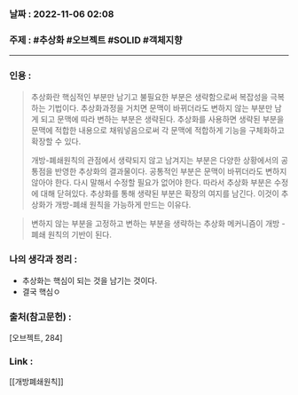 ### 날짜 : 2022-11-06 02:08
### 주제 : #추상화 #오브젝트  #SOLID #객체지향 

---- 

### 인용 : 
>  추상화란 핵심적인 부분만 남기고 불필요한 부분은 생략함으로써 복잡성을 극복하는 기법이다. 추상화과정을 거치면 문맥이 바뀌더라도 변하지 않는 부분만 남게 되고 문맥에 따라 변하는 부분은 생략된다. 추상화를 사용하면 생략된 부분을 문맥에 적합한 내용으로 채워넣음으로써 각 문맥에 적합하게 기능을 구체화하고 확장할 수 있다. 
>  
>  개방-폐쇄원칙의 관점에서 생략되지 않고 남겨지는 부분은 다양한 상황에서의 공통점을 반영한 추상화의 결과물이다. 공통적인 부분은 문맥이 바뀌더라도 변하지 않아야 한다. 다시 말해서 수정할 필요가 없어야 한다. 따라서 추상화 부분은 수정에 대해 닫혀있다. 추상화를 통해 생략된 부분은 확장의 여지를 남긴다. 이것이 추상화가 개방-폐쇄 원칙을 가능하게 만드는 이유다. 

> 변하지 않는 부분을 고정하고 변하는 부분을 생략하는 추상화 메커니즘이 개방 - 폐쇄 원칙의 기반이 된다. 


### 나의 생각과 정리 : 
- 추상화는 핵심이 되는 것을 남기는 것이다. 
- 결국 핵심ㅇ



### 출처(참고문헌) : 
[오브젝트, 284]

### Link : 
[[개방폐쇄원칙]]